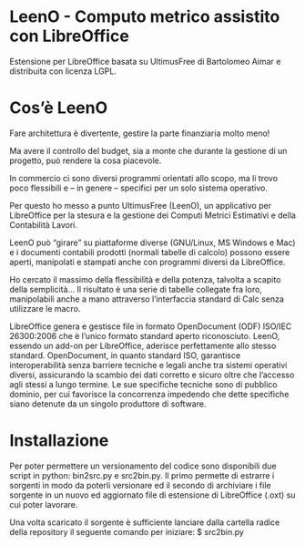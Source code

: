 LeenO - Computo metrico assistito con LibreOffice
=====
Estensione per LibreOffice basata su UltimusFree di Bartolomeo Aimar e distribuita con licenza LGPL.

Cos’è LeenO
===========

Fare architettura è divertente, gestire la parte finanziaria molto meno!

Ma avere il controllo del budget, sia a monte che durante la gestione di un progetto, può rendere la cosa piacevole.

In commercio ci sono diversi programmi orientati allo scopo, ma li trovo poco flessibili e – in genere – specifici per un solo sistema operativo.

Per questo ho messo a punto UltimusFree (LeenO), un applicativo per LibreOffice per la stesura e la gestione dei Computi Metrici Estimativi e della Contabilità Lavori.

LeenO può “girare” su piattaforme diverse (GNU/Linux, MS Windows e Mac) e i documenti contabili prodotti (normali tabelle di calcolo) possono essere aperti, manipolati e stampati anche con programmi diversi da LibreOffice.

Ho cercato il massimo della flessibilità e della potenza, talvolta a scapito della semplicità... Il risultato è una serie di tabelle collegate fra loro, manipolabili anche a mano attraverso l’interfaccia standard di Calc senza utilizzare le macro.

LibreOffice genera e gestisce file in formato OpenDocument (ODF) ISO/IEC 26300:2006 che è l’unico formato standard aperto riconosciuto. LeenO, essendo un add-on per LibreOffice, aderisce perfettamente allo stesso standard.
OpenDocument, in quanto standard ISO, garantisce interoperabilità senza barriere tecniche e legali anche tra sistemi operativi diversi, assicurando la scambio dei dati corretto e sicuro oltre che l’accesso agli stessi a lungo termine. Le sue specifiche tecniche sono di pubblico dominio, per cui favorisce la concorrenza impedendo che dette specifiche siano detenute da un singolo produttore di software.

Installazione
=============

Per poter permettere un versionamento del codice sono disponibili due script
in python: bin2src.py e src2bin.py. Il primo permette di estrarre i sorgenti
in modo da poterli versionare ed il secondo di archiviare i file sorgente
in un nuovo ed aggiornato file di estensione di LibreOffice (.oxt) su cui poter
lavorare.

Una volta scaricato il sorgente è sufficiente lanciare dalla cartella radice
della repository il seguente comando per iniziare:
    $ src2bin.py

